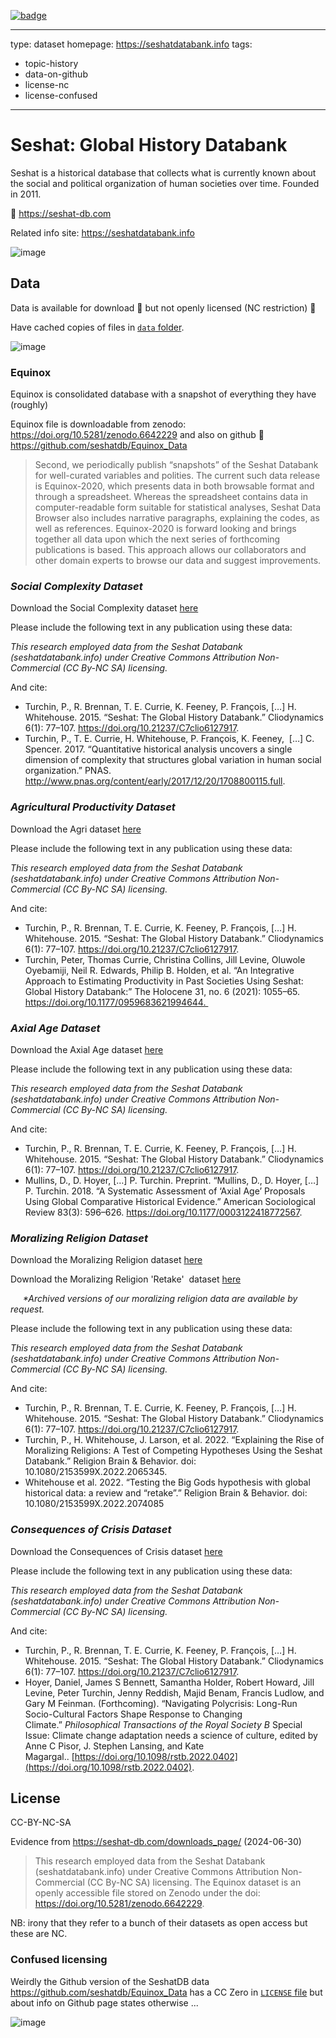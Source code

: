 <a href="https://datahub.io/core/seshat"><img src="https://badgen.net/badge/icon/View%20on%20datahub.io/orange?icon=https://datahub.io/datahub-cube-badge-icon.svg&label&scale=1.25)" alt="badge" /></a>

---
type: dataset
homepage: https://seshatdatabank.info
tags:
  - topic-history
  - data-on-github
  - license-nc
  - license-confused
---

# Seshat: Global History Databank

Seshat is a historical database that collects what is currently known about the social and political organization of human societies over time. Founded in 2011.

🔗 https://seshat-db.com

Related info site: https://seshatdatabank.info

![image](https://github.com/datasets/seshat/assets/180658/62c4099c-9b93-4838-8045-ba2a17340d00)

## Data

Data is available for download 🎉 but not openly licensed (NC restriction) 😬

Have cached copies of files in [`data` folder](./data/).

![image](https://github.com/datasets/seshat/assets/180658/4d4c75ce-928f-40ed-b80f-f7572f669461)

### Equinox

Equinox is consolidated database with a snapshot of everything they have (roughly)

Equinox file is downloadable from zenodo: https://doi.org/10.5281/zenodo.6642229 and also on github 🎉 https://github.com/seshatdb/Equinox_Data

> Second, we periodically publish “snapshots” of the Seshat Databank for well-curated variables and polities. The current such data release is Equinox-2020, which presents data in both browsable format and through a spreadsheet. Whereas the spreadsheet contains data in computer-readable form suitable for statistical analyses, Seshat Data Browser also includes narrative paragraphs, explaining the codes, as well as references. Equinox-2020 is forward looking and brings together all data upon which the next series of forthcoming publications is based. This approach allows our collaborators and other domain experts to browse our data and suggest improvements.

### _Social Complexity Dataset_

Download the Social Complexity dataset [here](https://seshat-db.com/download_oldcsv/sc_dataset.12.2017.xlsx/)

Please include the following text in any publication using these data: 

_This research employed data from the Seshat Databank (seshatdatabank.info) under Creative Commons Attribution Non-Commercial (CC By-NC SA) licensing._

And cite: 

- Turchin, P., R. Brennan, T. E. Currie, K. Feeney, P. François, […] H. Whitehouse. 2015. “Seshat: The Global History Databank.” Cliodynamics 6(1): 77–107. https://doi.org/10.21237/C7clio6127917.
- Turchin, P., T. E. Currie, H. Whitehouse, P. François, K. Feeney,  […] C. Spencer. 2017. “Quantitative historical analysis uncovers a single dimension of complexity that structures global variation in human social organization.” PNAS. http://www.pnas.org/content/early/2017/12/20/1708800115.full.  

### _Agricultural Productivity Dataset_

Download the Agri dataset [here](https://seshat-db.com/download_oldcsv/agri_dataset.07.2020.csv/)

Please include the following text in any publication using these data: 

_This research employed data from the Seshat Databank (seshatdatabank.info) under Creative Commons Attribution Non-Commercial (CC By-NC SA) licensing._

And cite: 

- Turchin, P., R. Brennan, T. E. Currie, K. Feeney, P. François, […] H. Whitehouse. 2015. “Seshat: The Global History Databank.” Cliodynamics 6(1): 77–107. https://doi.org/10.21237/C7clio6127917.
- Turchin, Peter, Thomas Currie, Christina Collins, Jill Levine, Oluwole Oyebamiji, Neil R. Edwards, Philip B. Holden, et al. “An Integrative Approach to Estimating Productivity in Past Societies Using Seshat: Global History Databank:” The Holocene 31, no. 6 (2021): 1055–65. https://doi.org/10.1177/0959683621994644. 

### _Axial Age Dataset_

Download the Axial Age dataset [here](https://seshat-db.com/download_oldcsv/axial_dataset.05.2018.csv/)

Please include the following text in any publication using these data: 

_This research employed data from the Seshat Databank (seshatdatabank.info) under Creative Commons Attribution Non-Commercial (CC By-NC SA) licensing._

And cite: 

- Turchin, P., R. Brennan, T. E. Currie, K. Feeney, P. François, […] H. Whitehouse. 2015. “Seshat: The Global History Databank.” Cliodynamics 6(1): 77–107. https://doi.org/10.21237/C7clio6127917.
- Mullins, D., D. Hoyer, […] P. Turchin. Preprint. “Mullins, D., D. Hoyer, […] P. Turchin. 2018. “A Systematic Assessment of ‘Axial Age’ Proposals Using Global Comparative Historical Evidence.” American Sociological Review 83(3): 596–626. https://doi.org/10.1177/0003122418772567.

### _Moralizing Religion Dataset_

Download the Moralizing Religion dataset [here](https://seshat-db.com/download_oldcsv/mr_dataset.04.2021.csv/)

Download the Moralizing Religion 'Retake'  dataset [here](https://seshat-db.com/download_oldcsv/mr_replication_dataset.02.2020.csv/)

     _*Archived versions of our moralizing religion data are available by request._ 

Please include the following text in any publication using these data: 

_This research employed data from the Seshat Databank (seshatdatabank.info) under Creative Commons Attribution Non-Commercial (CC By-NC SA) licensing._

And cite: 

- Turchin, P., R. Brennan, T. E. Currie, K. Feeney, P. François, […] H. Whitehouse. 2015. “Seshat: The Global History Databank.” Cliodynamics 6(1): 77–107. https://doi.org/10.21237/C7clio6127917.
- Turchin, P., H. Whitehouse, J. Larson, et al. 2022. “Explaining the Rise of Moralizing Religions: A Test of Competing Hypotheses Using the Seshat Databank.” Religion Brain & Behavior. doi: 10.1080/2153599X.2022.2065345.
- Whitehouse et al. 2022. “Testing the Big Gods hypothesis with global historical data: a review and “retake”.” Religion Brain & Behavior. doi: 10.1080/2153599X.2022.2074085

### _Consequences of Crisis Dataset_

Download the Consequences of Crisis dataset [here](https://seshat-db.com/download_oldcsv/CrisisConsequencesData_NavigatingPolycrisis_2023.03.csv/)

Please include the following text in any publication using these data: 

_This research employed data from the Seshat Databank (seshatdatabank.info) under Creative Commons Attribution Non-Commercial (CC By-NC SA) licensing._

And cite: 

- Turchin, P., R. Brennan, T. E. Currie, K. Feeney, P. François, […] H. Whitehouse. 2015. “Seshat: The Global History Databank.” Cliodynamics 6(1): 77–107. https://doi.org/10.21237/C7clio6127917.
- Hoyer, Daniel, James S Bennett, Samantha Holder, Robert Howard, Jill Levine, Peter Turchin, Jenny Reddish, Majid Benam, Francis Ludlow, and Gary M Feinman. (Forthcoming). “Navigating Polycrisis: Long-Run Socio-Cultural Factors Shape Response to Changing Climate.” _Philosophical Transactions of the Royal Society B_ Special Issue: Climate change adaptation needs a science of culture, edited by Anne C Pisor, J. Stephen Lansing, and Kate Magargal.. [https://doi.org/10.1098/rstb.2022.0402](https://doi.org/10.1098/rstb.2022.0402).


## License

CC-BY-NC-SA

Evidence from https://seshat-db.com/downloads_page/ (2024-06-30)

> This research employed data from the Seshat Databank (seshatdatabank.info) under Creative Commons Attribution Non-Commercial (CC By-NC SA) licensing. The Equinox dataset is an openly accessible file stored on Zenodo under the doi: https://doi.org/10.5281/zenodo.6642229.

NB: irony that they refer to a bunch of their datasets as open access but these are NC.

### Confused licensing

Weirdly the Github version of the SeshatDB data https://github.com/seshatdb/Equinox_Data has a CC Zero in [`LICENSE` file](https://github.com/seshatdb/Equinox_Data/blob/ce30ebd92eccff181556861c30b29fc1db99d9b7/LICENSE) but about info on Github page states otherwise ...

![image](https://github.com/datasets/seshat/assets/180658/57a8cbb1-3fb1-4c04-af71-a90d8b2be27a)
